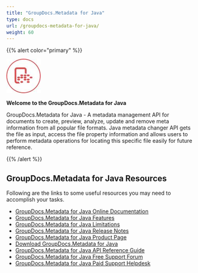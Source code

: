 ```yaml
---
title: "GroupDocs.Metadata for Java"
type: docs
url: /groupdocs-metadata-for-java/
weight: 60
---
```


{{% alert color="primary" %}} 

![todo:image\_alt\_text](groupdocs-metadata-for-java_1)

**Welcome to the GroupDocs.Metadata for Java**

GroupDocs.Metadata for Java - A metadata management API for documents to create, preview, analyze, update and remove meta information from all popular file formats. Java metadata changer API gets the file as input, access the file property information and allows users to perform metadata operations for locating this specific file easily for future reference.

{{% /alert %}} 
## **GroupDocs.Metadata for Java Resources**
Following are the links to some useful resources you may need to accomplish your tasks.

- [GroupDocs.Metadata for Java Online Documentation](https://docs.groupdocs.com/display/metadatajava/)
- [GroupDocs.](https://docs.groupdocs.com/display/viewerjava/Features+Overview)[Metadata ](https://docs.groupdocs.com/display/viewerjava/)[for Java Features](https://docs.groupdocs.com/display/metadatajava/Features+Overview)
- [GroupDocs.](https://docs.groupdocs.com/display/viewerjava/Evaluation+Limitations+and+Licensing+of+GroupDocs.Viewer)[Metadata ](https://docs.groupdocs.com/display/viewerjava/)[for Java Limitations](https://docs.groupdocs.com/display/metadatajava/Evaluation+Limitations+and+Licensing)
- [GroupDocs.](https://docs.groupdocs.com/display/viewerjava/Release+Notes)[Metadata ](https://docs.groupdocs.com/display/viewerjava/)[for Java Release Notes](https://docs.groupdocs.com/display/metadatajava/Release+Notes)
- [GroupDocs.](https://products.groupdocs.com/viewer/java)[Metadata ](https://docs.groupdocs.com/display/viewerjava/)[for Java Product Page](https://products.groupdocs.com/metadata/java)
- [Download ](https://artifact.groupdocs.com/webapp/#/artifacts/browse/tree/General/repo/com/groupdocs/groupdocs-metadata)[GroupDocs](https://docs.groupdocs.com/display/viewerjava/)[.](https://artifact.groupdocs.com/webapp/#/artifacts/browse/tree/General/repo/com/groupdocs/groupdocs-metadata)[Metadata ](https://artifact.groupdocs.com/webapp/#/artifacts/browse/tree/General/repo/com/groupdocs/groupdocs-metadata)[for Java](https://artifact.groupdocs.com/webapp/#/artifacts/browse/tree/General/repo/com/groupdocs/groupdocs-metadata)
- [GroupDocs.](https://apireference.groupdocs.com/java/viewer)[Metadata ](https://docs.groupdocs.com/display/viewerjava/)[for Java API Reference Guide](https://apireference.groupdocs.com/java/metadata)
- [GroupDocs.](https://forum.groupdocs.com/c/viewer)[Metadata ](https://docs.groupdocs.com/display/viewerjava/)[for Java Free Support Forum](https://forum.groupdocs.com/c/metadata)
- [GroupDocs.](https://helpdesk.groupdocs.com/)[Metadata ](https://docs.groupdocs.com/display/viewerjava/)[for Java Paid Support Helpdesk](https://helpdesk.groupdocs.com/)
